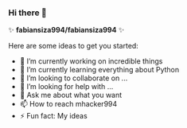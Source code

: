 ### Hi there 👋


✨ **fabiansiza994/fabiansiza994**  ✨

Here are some ideas to get you started:

- 🔭 I’m currently working on incredible things
- 🌱 I’m currently learning everything about Python
- 👯 I’m looking to collaborate on ...
- 🤔 I’m looking for help with ...
- 💬 Ask me about what you want
- 📫 How to reach mhacker994
- ⚡ Fun fact: My ideas

